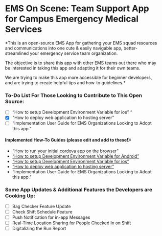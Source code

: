 
# EMS On Scene: Team Support App for Campus Emergency Medical Services
*This is an open-source EMS App for gathering your EMS squad resources and communications into one cute & easily navigable app, better-streamlined your emergency service team organization. 

The objective is to share this app with other EMS teams out there who may be interested in taking this app and adapting it for their own teams. 

We are trying to make this app  more accessible for beginner developers, and are trying to create helpful tips and how-to guidelines.*

### To-Do List For Those Looking to Contribute to This Open Source:
 - [ ] “How to setup Development Environment Variable for ios” “
 - [x] "How to deploy web application to hosting server” 
 - [ ] “Implementation User Guide for EMS Organizations Looking to Adopt this app.”

#### Implemented How-To Guides (please edit and add to these!):
* [“How to run your initial cordova app on the browser”](https://github.com/J-S-Lab/ems-on-scene/tree/main/cordova/emsoncall)
* [“How to setup Development Environment Variable for Android”](https://github.com/J-S-Lab/ems-on-scene/blob/main/cordova/emsoncall/android.md)
* [“How to setup Development Environment Variable for ios”](https://github.com/J-S-Lab/ems-on-scene/blob/main/cordova/emsoncall/ios.md)
* [“How to deploy web application to hosting server”](https://github.com/J-S-Lab/ems-on-scene/blob/main/web/ems-onscene/README.md)
* “Implementation User Guide for EMS Organizations Looking to Adopt this app.”

### Some App Updates & Additional Features the Developers are Cooking Up:
 - [ ] Bag Checker Feature Update
 - [ ] Check Shift Schedule Feature
 - [ ] Push Notification for in-app Messages
 - [ ] Real-Time Location Sharing for People Checked In on Shift
 - [ ] Digitalizing the Run Report

